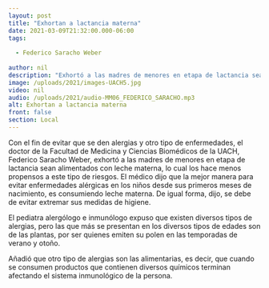 ```yaml
---
layout: post
title: "Exhortan a lactancia materna"
date: 2021-03-09T21:32:00.000-06:00
tags:
  
  - Federico Saracho Weber
  
author: nil
description: "Exhortó a las madres de menores en etapa de lactancia sean alimentados con leche materna, lo cual los hace menos propensos a este tipo de riesgos."
image: /uploads/2021/images-UACH5.jpg
video: nil
audio: /uploads/2021/audio-MM06_FEDERICO_SARACHO.mp3
alt: Exhortan a lactancia materna
front: false
section: Local
---
```


Con el fin de evitar que se den alergias y otro tipo de enfermedades, el doctor de la Facultad de Medicina y Ciencias Biomédicos de la UACH, Federico Saracho Weber, exhortó a las madres de menores en etapa de lactancia sean alimentados con leche materna, lo cual los hace menos propensos a este tipo de riesgos.
El médico dijo que la mejor manera para evitar enfermedades alérgicas en los niños desde sus primeros meses de nacimiento, es consumiendo leche materna. De igual forma, dijo, se debe de evitar extremar sus medidas de higiene.

El pediatra alergólogo e inmunólogo expuso que existen diversos tipos de alergias, pero las que más se presentan en los diversos tipos de edades son de las plantas, por ser quienes emiten su polen en las temporadas de verano y otoño.

Añadió que otro tipo de alergias son las alimentarias, es decir, que cuando se consumen productos que contienen diversos químicos terminan afectando el sistema inmunológico de la persona.
